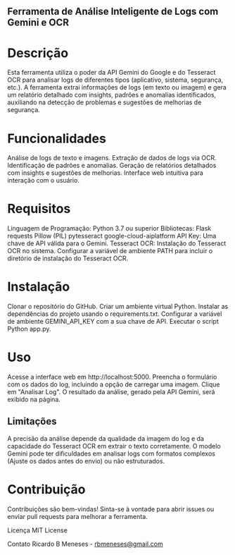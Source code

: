 ## Ferramenta de Análise Inteligente de Logs com Gemini e OCR
# Descrição
Esta ferramenta utiliza o poder da API Gemini do Google e do Tesseract OCR para analisar logs de diferentes tipos (aplicativo, sistema, segurança, etc.). A ferramenta extrai informações de logs (em texto ou imagem) e gera um relatório detalhado com insights, padrões e anomalias identificados, auxiliando na detecção de problemas e sugestões de melhorias de segurança.

# Funcionalidades
Análise de logs de texto e imagens.
Extração de dados de logs via OCR.
Identificação de padrões e anomalias.
Geração de relatórios detalhados com insights e sugestões de melhorias.
Interface web intuitiva para interação com o usuário.
# Requisitos
Linguagem de Programação: Python 3.7 ou superior
Bibliotecas:
Flask
requests
Pillow (PIL)
pytesseract
google-cloud-aiplatform
API Key:
Uma chave de API válida para o Gemini.
Tesseract OCR:
Instalação do Tesseract OCR no sistema.
Configurar a variável de ambiente PATH para incluir o diretório de instalação do Tesseract OCR.
# Instalação
Clonar o repositório do GitHub.
Criar um ambiente virtual Python.
Instalar as dependências do projeto usando o requirements.txt.
Configurar a variável de ambiente GEMINI_API_KEY com a sua chave de API.
Executar o script Python app.py.
# Uso
Acesse a interface web em http://localhost:5000.
Preencha o formulário com os dados do log, incluindo a opção de carregar uma imagem.
Clique em "Analisar Log".
O resultado da análise, gerado pela API Gemini, será exibido na página.


## Limitações
A precisão da análise depende da qualidade da imagem do log e da capacidade do Tesseract OCR em extrair o texto corretamente.
O modelo Gemini pode ter dificuldades em analisar logs com formatos complexos (Ajuste os dados antes do envio) ou não estruturados.
# Contribuição
Contribuições são bem-vindas! Sinta-se à vontade para abrir issues ou enviar pull requests para melhorar a ferramenta.

Licença
MIT License

Contato
Ricardo B Meneses - rbmeneses@gmail.com
